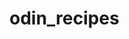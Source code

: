 # odin_recipes
<!-- This project is to test/practice all elements of the Odin Project foundations course up to the end of the HTML section. Ideally I shoould be able to create ordered and unordered lists, links and practice good Git management. -->
